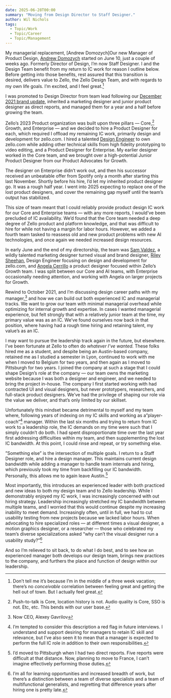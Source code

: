 ```yaml
---
date: 2025-06-28T00:00
summary: "Moving from Design Director to Staff Designer."
author: Wil Nichols
tags:
  - Topic/Work
  - Topic/Career
  - Topic/Management
---
```


My managerial replacement, [Andrew Domozych]Our new Manager of Product Design, [Andrew Domozych](https://www.linkedin.com/in/andrew-domozych) started on June 10, just a couple of weeks ago. Formerly Director of Design, I’m now Staff Designer. I and the Design Team benefit from my return to IC work for reason I outline below. Before getting into those benefits, rest assured that this transition is desired, delivers value to Zello, the Zello Design Team, and with regards to my own life goals. I’m excited, and I feel great.[^1]  

I was promoted to Design Director from team lead following our [December 2021 brand update](https://blog.zello.com/zello-celebrates-10-years-with-a-new-look), inherited a marketing designer and junior product designer as direct reports, and managed them for a year and a half before growing the team. 

Zello’s 2023 Product organization was built upon three pillars — Core,[^2] Growth, and Enterprise — and we decided to hire a Product Designer for each, which required I offload my remaining IC work, primarily design and development for zello.com. I hired a talented [Design Engineer](https://rileysheehan.co) to own zello.com while adding other technical skills from high fidelity prototyping to video editing, and a Product Designer for Enterprise. My earlier designer worked in the Core team, and we brought over a high-potential Junior Product Designer from our Product Advocates for Growth.

The designer on Enterprise didn’t work out, and then his successor received an unbeatable offer from Spotify only a month after starting this last November. Shortly before his hire, I’d let my inherited product designer go. It was a rough half year. I went into 2025 expecting to replace one of the lost product designers, and cover the remaining gap myself until the team’s output has stabilized.

This size of team meant that I could reliably provide product design IC work for our Core and Enterprise teams — with any more reports, I would’ve been precluded of IC availability. We’d found that the Core team needed a deep degree of Zello product and platform knowledge, and that was difficult to hire for while not having a margin for labor hours. However, we added a fourth team tasked to reassess old and new product problems with new AI technologies, and once again we needed increased design resources.

In early June and the end of my directorship, the team was [Sam Valdez](https://www.linkedin.com/in/valdezsamanthaj), a wildly talented marketing designer turned visual and brand designer, [Riley Sheehan](https://rileysheehan.co), Design Engineer focusing on design and development for zello.com, and [Angela Cerrillo](https://www.linkedin.com/in/angela-cerrillo) a product designer focused within Zello’s Growth team. I was split between our Core and AI teams, with Enterprise occasionally needing attention, and working with Angela on larger projects for Growth.

Rewind to October 2021, and I’m discussing design career paths with my manager,[^3] and how we can build out both experienced IC and managerial tracks. We want to grow our team with minimal managerial overhead while optimizing for internal growth and expertise. In cases I wanted managerial experience, but felt strongly that with a relatively junior team at the time, my primary value was as an IC. We’ve found ourselves now back in that position, where having had a rough time hiring and retaining talent, my value’s as an IC. 

I may want to pursue the leadership track again in the future, but elsewhere. I’ve been fortunate at Zello to often do _whatever I’ve wanted._ These folks hired me as a student, and despite being an Austin-based company, retained me as I studied a semester in Lyon, continued to work with me when I moved to Belgium for two years, and then again as I moved to Pittsburgh for two years. I joined the company at such a stage that I could shape Design’s role at the company — our team owns the marketing website because I was both a designer and engineer, and we needed to bring the project in-house. The company I first started working with had contracted UI and visual designers, but never prototypers, researchers, and full-stack product designers. We’ve had the privilege of shaping our role via the value we deliver, and that’s only limited by our skillset. 

Unfortunately this mindset became detrimental to myself and my team where, following years of indexing on my IC skills and working as a”player-coach”[^4] manager. Within the last six months and trying to return from IC work to a leadership role, the IC demands on my time were such that I simply couldn’t do both. I had spent disproportionate time over the last year first addressing difficulties within my team, and then supplementing the lost IC bandwidth. At this point, I could rinse and repeat, or try something else. 

”Something else” is the intersection of multiple goals. I return to a Staff Designer role, and hire a design manager. This maintains current design bandwidth while adding a manager to handle team internals and hiring, which previously took my time from backfilling our IC bandwidth. Personally, this allows me to again leave Austin.[^5]

Most importantly, this introduces an experienced leader with both practiced and new ideas to both my design team and to Zello leadership. While I demonstrably enjoyed my IC work, I was increasingly concerned with out hiring strategy. Leadership increasingly stretched my IC bandwidth between multiple teams, and I worried that this would continue despite my increasing inability to meet demand. Increasingly often, until in full, we had to cut usability testing from new projects because we lacked labor hours. When advocating to hire specialized roles — at different times a visual designer, a motion graphics designer, or a researcher — those who celebrated my team’s diverse specializations asked “why can’t the visual designer run a usability study?”[^6]

And so I’m relieved to sit back, to do what I do best, and to see how an experienced manager both develops our design team, brings new practices to the company, and furthers the place and function of design within our leadership. 



[^1]: Don’t tell me it’s because I’m in the middle of a three week vacation; there’s no _conceivable_ correlation between feeling great and getting the hell out of town. But I actually feel great.
[^2]: Push-to-talk is Core, location history is not. Audio quality is Core, SSO is not. Etc, etc. This bends with our user base. 
[^3]: Now CEO, Alexey Gavrilov
[^4]: I’m tempted to consider this description a red flag in future interviews. I understand and support desiring for managers to retain IC skill and relevance, but I’ve also seen it to mean that a manager is expected to perform the full IC role in addition to their own responsibilities. 
[^5]: I’d moved to Pittsburgh when I had two direct reports. Five reports were difficult at that distance. Now, planning to move to France, I can’t imagine effectively performing those duties. 
[^6]: I’m all for learning opportunities and increased breadth of work, but there’s a distinction between a team of diverse specialists and a team of multifunctional generalists, and regretting that difference years after hiring one is pretty late.